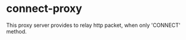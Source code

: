 connect-proxy
============

This proxy server provides to relay http packet, when only 'CONNECT' method.
